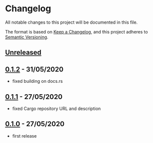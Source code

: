 # Changelog

All notable changes to this project will be documented in this file.

The format is based on [Keep a Changelog](https://keepachangelog.com/en/1.0.0/),
and this project adheres to [Semantic Versioning](https://semver.org/spec/v2.0.0.html).

## [Unreleased]

## [0.1.2] - 31/05/2020

- fixed building on docs.rs

## [0.1.1] - 27/05/2020

- fixed Cargo repository URL and description

## [0.1.0] - 27/05/2020

- first release

[Unreleased]: https://github.com/N3PDF/pineappl/compare/v0.1.0...HEAD
[0.1.2]: https://github.com/N3PDF/pineappl/compare/v0.1.1...v0.1.2
[0.1.1]: https://github.com/N3PDF/pineappl/compare/v0.1.0...v0.1.1
[0.1.0]: https://github.com/N3PDF/pineappl/compare/v0.0.0...v0.1.0
